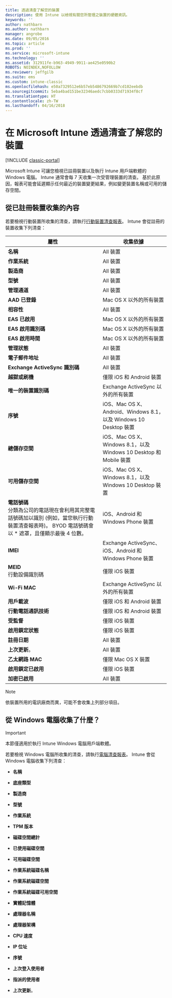 ```yaml
---
title: 透過清查了解您的裝置
description: 使用 Intune 以檢視有關您所管理之裝置的硬體資訊。
keywords: ''
author: nathbarn
ms.author: nathbarn
manager: angrobe
ms.date: 09/05/2016
ms.topic: article
ms.prod: ''
ms.service: microsoft-intune
ms.technology: ''
ms.assetid: 312911fe-b963-4949-9911-ae425e0590b2
ROBOTS: NOINDEX,NOFOLLOW
ms.reviewer: jeffgilb
ms.suite: ems
ms.custom: intune-classic
ms.openlocfilehash: e50a7329512e6b57eb5486792669b7cd102eebdb
ms.sourcegitcommit: 5eba4bad151be32346aedc7cbb0333d71934f8cf
ms.translationtype: HT
ms.contentlocale: zh-TW
ms.lasthandoff: 04/16/2018
---
```

# <a name="understand-your-devices-with-inventory-in-microsoft-intune"></a>在 Microsoft Intune 透過清查了解您的裝置

[!INCLUDE [classic-portal](../includes/classic-portal.md)]

Microsoft Intune 可讓您檢視已註冊裝置以及執行 Intune 用戶端軟體的 Windows 電腦。
Intune 通常會每 7 天收集一次受管理裝置的清查。 基於此原因，報表可能會延遲顯示任何最近的裝置變更結果，例如變更裝置名稱或可用的儲存空間。

## <a name="whats-collected-from-enrolled-devices"></a>從已註冊裝置收集的內容
若要檢視行動裝置所收集的清查，請執行[行動裝置清查報表](understand-microsoft-intune-operations-by-using-reports.md)。 Intune 會從註冊的裝置收集下列清查：

|屬性|收集依據|
|------------|-----------------------|
|**名稱**|All 裝置|
|**作業系統**|All 裝置|
|**製造商**|All 裝置|
|**型號**|All 裝置|
|**管理通道**|All 裝置|
|**AAD 已登錄**|Mac OS X 以外的所有裝置|
|**相容性**|All 裝置|
|**EAS 已啟用**|Mac OS X 以外的所有裝置|
|**EAS 啟用識別碼**|Mac OS X 以外的所有裝置|
|**EAS 啟用時間**|Mac OS X 以外的所有裝置|
|**管理狀態**|All 裝置|
|**電子郵件地址**|All 裝置|
|**Exchange ActiveSync 識別碼**|All 裝置|
|**越獄或刷機**|僅限 iOS 和 Android 裝置|
|**唯一的裝置識別碼**|Exchange ActiveSync 以外的所有裝置|
|**序號**|iOS、Mac OS X、Android、Windows 8.1，以及 Windows 10 Desktop 裝置|
|**總儲存空間**|iOS、Mac OS X、Windows 8.1，以及 Windows 10 Desktop 和 Mobile 裝置|
|**可用儲存空間**|iOS、Mac OS X、Windows 8.1，以及 Windows 10 Desktop 裝置|
|**電話號碼**<br>分類為公司的電話現在會利用其完整電話號碼加以識別 (例如，當您執行行動裝置清查報表時)。 BYOD 電話號碼會以 &#42; 遮罩，且僅顯示最後 4 位數。|iOS、Android 和 Windows Phone 裝置|
|**IMEI**|Exchange ActiveSync、iOS、Android 和 Windows Phone 裝置|
|**MEID**<br>行動設備識別碼|僅限 iOS 裝置|
|**Wi-Fi MAC**|Exchange ActiveSync 以外的所有裝置|
|**用戶載波**|僅限 iOS 和 Android 裝置|
|**行動電話通訊技術**|僅限 iOS 和 Android 裝置|
|**受監督**|僅限 iOS 裝置|
|**啟用鎖定狀態**|僅限 iOS 裝置|
|**註冊日期**|All 裝置|
|**上次更新**。|All 裝置|
|**乙太網路 MAC**|僅限 Mac OS X 裝置|
|**啟用鎖定已啟用**|僅限 iOS 裝置|
|**加密已啟用**|All 裝置|

>[!NOTE]
>依裝置所用的電訊廠商而異，可能不會收集上列部分項目。

## <a name="whats-collected-from-windows-pcs"></a>從 Windows 電腦收集了什麼？
> [!IMPORTANT]
> 本節僅適用於執行 Intune Windows 電腦用戶端軟體。

若要檢視 Windows 電腦所收集的清查，請執行[電腦清查報表](understand-microsoft-intune-operations-by-using-reports.md)。 Intune 會從 Windows 電腦收集下列清查：

-   **名稱**

-   **底座類型**

-   **製造商**

-   **型號**

-   **作業系統**

-   **TPM 版本**

-   **磁碟空間總計**

-   **已使用磁碟空間**

-   **可用磁碟空間**

-   **作業系統磁碟名稱**

-   **作業系統磁碟空間**

-   **作業系統磁碟可用空間**

-   **實體記憶體**

-   **處理器名稱**

-   **處理器架構**

-   **CPU 速度**

-   **IP 位址**

-   **序號**

-   **上次登入使用者**

-   **指派的使用者**

-   **上次更新**。

<!-- this section below belongs in the planning journey
### See Also
[Monitoring and reports with Microsoft Intune](monitoring-and-reports-with-microsoft-intune.md)
-->
